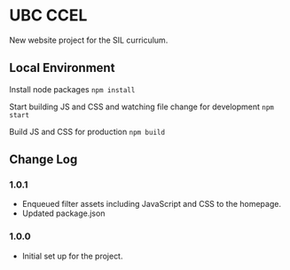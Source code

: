 # UBC CCEL
New website project for the SIL curriculum.

## Local Environment
Install node packages
`npm install`

Start building JS and CSS and watching file change for development
`npm start`

Build JS and CSS for production
`npm build`

## Change Log

### 1.0.1
- Enqueued filter assets including JavaScript and CSS to the homepage.
- Updated package.json

### 1.0.0
- Initial set up for the project.